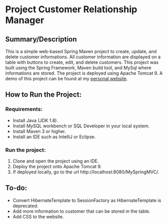 # Project Customer Relationship Manager

## Summary/Description
This is a simple web-based Spring Maven project to create, update, and delete customer informations. All customer information are displayed on a table with buttons to create, edit, and delete customers. This project was built using the Spring Framework, Maven build tool, and MySql where informations are stored. The project is deployed using Apache Tomcat 9. A demo of this project can be found at my [personal website](https://b-chen00.github.io/).

## How to Run the Project:  

### Requirements:
- Install Java (JDK 1.8).
- Install MySQL workbench or SQL Developer in your local system.
- Install Maven 3 or higher.
- Install an IDE such as IntelliJ or Eclipse.

### Run the project:
1. Clone and open the project using an IDE.
2. Deploy the project onto Apache Tomcat 9.
3. If deployed locally, go to the url http://localhost:8080/MySpringMVC/.

## To-do:
- Convert HibernateTemplate to SessionFactory as HibernateTemplate is deprecated.
- Add more information to customer that can be stored in the table.
- Add CSS to the website.
